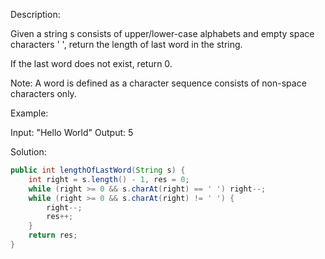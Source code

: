 Description:

Given a string s consists of upper/lower-case alphabets and empty space characters ' ', return the length of last word in the string.

If the last word does not exist, return 0.

Note: A word is defined as a character sequence consists of non-space characters only.

Example:

Input: "Hello World"
Output: 5

Solution:

```java
public int lengthOfLastWord(String s) {
    int right = s.length() - 1, res = 0;
    while (right >= 0 && s.charAt(right) == ' ') right--;
    while (right >= 0 && s.charAt(right) != ' ') {
        right--;
        res++;
    }
    return res;
}
```
